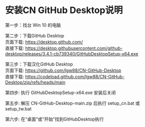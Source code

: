 # 安装CN GitHub Desktop说明

  
第一步：找台 Win 10 的电脑  
  
第二步：下载GitHub Desktop  
    页面下载: https://desktop.github.com/  
    直接下载: https://desktop.githubusercontent.com/github-desktop/releases/3.4.1-cb739340/GitHubDesktopSetup-x64.exe  
  
第三步：下载汉化GitHub Desktop  
    页面下载: https://github.com/lgw88/CN-GitHub-Desktop  
    直接下载: https://codeload.github.com/lgw88/CN-GitHub-Desktop/zip/refs/heads/main  
  
第四步: 执行 GitHubDesktopSetup-x64.exe 安装后关闭  
  
第五步: 解压 CN-GitHub-Desktop-main.zip 后执行 setup_cn.bat 或 setup_tw.bat  
  
第六步: 在“桌面”或“开始”找到GitHubDesktop执行  
